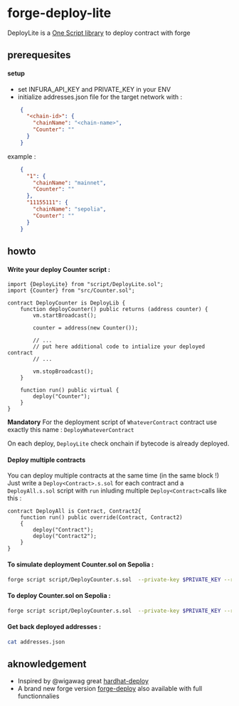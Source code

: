
# forge-deploy-lite

DeployLite is a [One Script library](src/DeployLite.sol) to deploy contract with forge


## prerequesites
#### setup
- set INFURA_API_KEY and PRIVATE_KEY in your ENV
- initialize addresses.json file for the target network with :
```json
    {
      "<chain-id>": {
        "chainName": "<chain-name>",
        "Counter": ""
      }
    }
```
example :
```json
    {
      "1": {
        "chainName": "mainnet",
        "Counter": ""
      },
      "11155111": {
        "chainName": "sepolia",
        "Counter": ""
      }
    }
```


## howto

#### Write your deploy Counter script :

```solidity
import {DeployLite} from "script/DeployLite.sol";
import {Counter} from "src/Counter.sol";

contract DeployCounter is DeployLib {
    function deployCounter() public returns (address counter) {
        vm.startBroadcast();

        counter = address(new Counter());

        // ...
        // put here additional code to intialize your deployed contract
        // ...

        vm.stopBroadcast();
    }

    function run() public virtual {
        deploy("Counter");
    }
}

```
**Mandatory** For the deployment script of `WhateverContract` contract use exactly this name  : `DeployWhateverContract`

On each deploy, `DeployLite` check onchain if bytecode is already deployed.

#### Deploy multiple contracts
You can deploy multiple contracts at the same time (in the same block !)
Just write a `Deploy<Contract>.s.sol` for each contract and a `DeployAll.s.sol` script with `run` inluding multiple `Deploy<Contract>`calls like this :

```solidity
contract DeployAll is Contract, Contract2{
    function run() public override(Contract, Contract2)
    {
        deploy("Contract");
        deploy("Contract2");
    }
}
```

#### To simulate deployment Counter.sol on Sepolia :

```bash
forge script script/DeployCounter.s.sol  --private-key $PRIVATE_KEY --rpc-url sepolia
```

#### To deploy Counter.sol on Sepolia :
```bash
forge script script/DeployCounter.s.sol  --private-key $PRIVATE_KEY --rpc-url sepolia --broadcast
```

#### Get back deployed addresses :

```bash
cat addresses.json
```

## aknowledgement

- Inspired by @wigawag great [hardhat-deploy](https://github.com/wighawag/hardhat-deploy)
- A brand new forge version [forge-deploy](https://github.com/wighawag/forge-deploy) also available with full functionnalies

